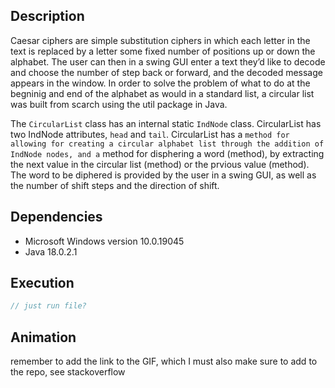 ## Description 
Caesar ciphers are simple substitution ciphers in which each letter in the text is replaced by a letter some fixed number of positions up or down the alphabet. The user can then in a swing GUI enter a text they’d like to decode and choose the number of step back or forward, and the decoded message appears in the window. In order to solve the problem of what to do at the begninig and end of the alphabet as would in a standard list, a circular list was built from scarch using the util package in Java. 

The `CircularList` class has an internal static `IndNode` class. CircularList has two IndNode attributes, `head` and `tail`. CircularList has a `` method for allowing for creating a circular alphabet list through the addition of IndNode nodes, and a `` method for disphering a word (method), by extracting the next value in the circular list (method) or the prvious value (method). The word to be diphered is provided by the user in a swing GUI, as well as the number of shift steps and the direction of shift.   

## Dependencies
* Microsoft Windows version 10.0.19045
* Java 18.0.2.1

## Execution
```java
// just run file?
```

## Animation
remember to add the link to the GIF, which I must also make sure to add to the repo, see stackoverflow 
